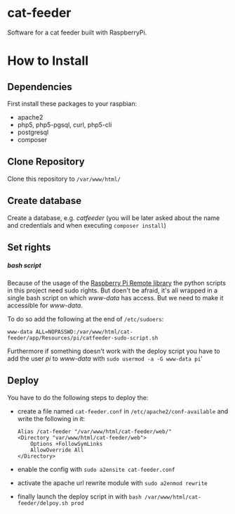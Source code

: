 cat-feeder
=========
Software for a cat feeder built with RaspberryPi. 

# How to Install
## Dependencies
First install these packages to your raspbian:
- apache2
- php5, php5-pgsql, curl, php5-cli
- postgresql
- composer

## Clone Repository
Clone this repository to `/var/www/html/`

## Create database
Create a database, e.g. *catfeeder* (you will be later asked about the name and credentials and when executing `composer install`)

## Set rights
##### bash script
Because of the usage of the [Raspberry Pi Remote library](https://github.com/xkonni/raspberry-remote.git) the python scripts in this project need sudo rights. 
But doen't be afraid, it's all wrapped in a single bash script on which *www-data* has access. 
But we need to make it accessible for *www-data*.

To do so add the following at the end of `/etc/sudoers`:
 
    www-data ALL=NOPASSWD:/var/www/html/cat-feeder/app/Resources/pi/catfeeder-sudo-script.sh

Furthermore if something doesn't work with the deploy script you have to add the user *pi* to *www-data* with `sudo usermod -a -G www-data pi`' 

## Deploy
You have to do the following steps to deploy the:

- create a file named `cat-feeder.conf` in `/etc/apache2/conf-available` and write the following in it:
    ```
    Alias /cat-feeder "/var/www/html/cat-feeder/web/"
    <Directory "var/www/html/cat-feeder/web">
        Options +FollowSymLinks
        AllowOverride All
    </Directory>
    ```
    
- enable the config with `sudo a2ensite cat-feeder.conf`
- activate the apache url rewrite module with `sudo a2enmod rewrite`
- finally launch the deploy script in with `bash /var/www/html/cat-feeder/delpoy.sh prod`



